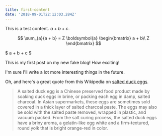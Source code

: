 ```yaml
---
title: first-content
date: '2018-09-01T22:12:03.284Z'
---
```


This is a test content. $a + b + c$.

$$
\sum_{a}{a + b} = Z
\boldsymbol{a}
\begin{bmatrix}
    a + b\\
    Z
\end{bmatrix}
$$

$
a + b + c
$

This is my first post on my new fake blog! How exciting!

I'm sure I'll write a lot more interesting things in the future.

Oh, and here's a great quote from this Wikipedia on
[salted duck eggs](http://en.wikipedia.org/wiki/Salted_duck_egg).

> A salted duck egg is a Chinese preserved food product made by soaking duck
> eggs in brine, or packing each egg in damp, salted charcoal. In Asian
> supermarkets, these eggs are sometimes sold covered in a thick layer of salted
> charcoal paste. The eggs may also be sold with the salted paste removed,
> wrapped in plastic, and vacuum packed. From the salt curing process, the
> salted duck eggs have a briny aroma, a gelatin-like egg white and a
> firm-textured, round yolk that is bright orange-red in color.


